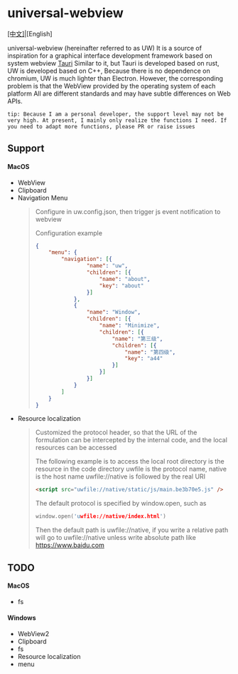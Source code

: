 # universal-webview

<a href="./README-CN.md">[中文]</a>|[English]

universal-webview (hereinafter referred to as UW)
It is a source of inspiration for a graphical interface development framework based on system webview
<a href='https://tauri.app/'>Tauri</a>
Similar to it, but Tauri is developed based on rust, UW is developed based on C++,
Because there is no dependence on chromium, UW is much lighter than Electron.
However, the corresponding problem is that the WebView provided by the operating system of each platform
All are different standards and may have subtle differences on Web APIs.

`tip: Because I am a personal developer, the support level may not be very high. At present, I mainly only realize the functions I need. If you need to adapt more functions, please PR or raise issues`

## Support

#### MacOS

- WebView
- Clipboard
- Navigation Menu
  > Configure in uw.config.json, then trigger js event notification to webview
  >
  > Configuration example
  >
  > ```json
  > {
  > 	"menu": {
  > 		"navigation": [{
  > 				"name": "uw",
  > 				"children": [{
  > 					"name": "about",
  > 					"key": "about"
  > 				}]
  > 			},
  > 			{
  > 				"name": "Window",
  > 				"children": [{
  > 					"name": "Minimize",
  > 					"children": [{
  > 						"name": "第三级",
  > 						"children": [{
  > 							"name": "第四级",
  > 							"key": "a44"
  > 						}]
  > 					}]
  > 				}]
  > 			}
  > 		]
  > 	}
  > }
  > ```
- Resource localization
  > Customized the protocol header, so that the URL of the formulation can be intercepted by the internal code, and the local resources can be accessed
  >
  > The following example is to access the local root directory is the resource in the code directory
  > uwfile is the protocol name, native is the host name uwfile://native is followed by the real URI
  >
  > ```html
  > <script src="uwfile://native/static/js/main.be3b70e5.js" />
  > ```
  >
  > The default protocol is specified by window.open, such as
  >
  > ```C++
  > window.open('uwfile://native/index.html')
  > ```
  >
  > Then the default path is uwfile://native, if you write a relative path
  > will go to uwfile://native
  > unless write absolute path like https://www.baidu.com

## TODO

#### MacOS

- fs

#### Windows

- WebView2
- Clipboard
- fs
- Resource localization
- menu
